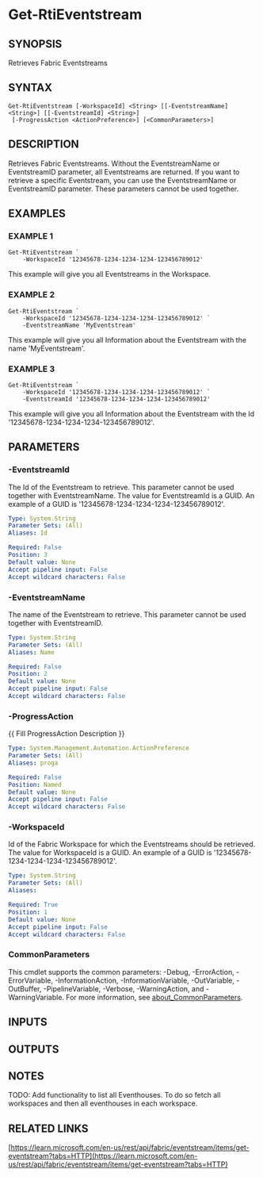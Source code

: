 # Get-RtiEventstream

## SYNOPSIS
Retrieves Fabric Eventstreams

## SYNTAX

```
Get-RtiEventstream [-WorkspaceId] <String> [[-EventstreamName] <String>] [[-EventstreamId] <String>]
 [-ProgressAction <ActionPreference>] [<CommonParameters>]
```

## DESCRIPTION
Retrieves Fabric Eventstreams.
Without the EventstreamName or EventstreamID parameter, all Eventstreams are returned.
If you want to retrieve a specific Eventstream, you can use the EventstreamName or EventstreamID parameter.
These
parameters cannot be used together.

## EXAMPLES

### EXAMPLE 1
```
Get-RtiEventstream `
    -WorkspaceId '12345678-1234-1234-1234-123456789012'
```

This example will give you all Eventstreams in the Workspace.

### EXAMPLE 2
```
Get-RtiEventstream `
    -WorkspaceId '12345678-1234-1234-1234-123456789012' `
    -EventstreamName 'MyEventstream'
```

This example will give you all Information about the Eventstream with the name 'MyEventstream'.

### EXAMPLE 3
```
Get-RtiEventstream `
    -WorkspaceId '12345678-1234-1234-1234-123456789012' `
    -EventstreamId '12345678-1234-1234-1234-123456789012'
```

This example will give you all Information about the Eventstream with the Id '12345678-1234-1234-1234-123456789012'.

## PARAMETERS

### -EventstreamId
The Id of the Eventstream to retrieve.
This parameter cannot be used together with EventstreamName.
The value for EventstreamId is a GUID. 
An example of a GUID is '12345678-1234-1234-1234-123456789012'.

```yaml
Type: System.String
Parameter Sets: (All)
Aliases: Id

Required: False
Position: 3
Default value: None
Accept pipeline input: False
Accept wildcard characters: False
```

### -EventstreamName
The name of the Eventstream to retrieve.
This parameter cannot be used together with EventstreamID.

```yaml
Type: System.String
Parameter Sets: (All)
Aliases: Name

Required: False
Position: 2
Default value: None
Accept pipeline input: False
Accept wildcard characters: False
```

### -ProgressAction
{{ Fill ProgressAction Description }}

```yaml
Type: System.Management.Automation.ActionPreference
Parameter Sets: (All)
Aliases: proga

Required: False
Position: Named
Default value: None
Accept pipeline input: False
Accept wildcard characters: False
```

### -WorkspaceId
Id of the Fabric Workspace for which the Eventstreams should be retrieved.
The value for WorkspaceId is a GUID. 
An example of a GUID is '12345678-1234-1234-1234-123456789012'.

```yaml
Type: System.String
Parameter Sets: (All)
Aliases:

Required: True
Position: 1
Default value: None
Accept pipeline input: False
Accept wildcard characters: False
```

### CommonParameters
This cmdlet supports the common parameters: -Debug, -ErrorAction, -ErrorVariable, -InformationAction, -InformationVariable, -OutVariable, -OutBuffer, -PipelineVariable, -Verbose, -WarningAction, and -WarningVariable. For more information, see [about_CommonParameters](http://go.microsoft.com/fwlink/?LinkID=113216).

## INPUTS

## OUTPUTS

## NOTES
TODO: Add functionality to list all Eventhouses.
To do so fetch all workspaces and 
      then all eventhouses in each workspace.

## RELATED LINKS

[https://learn.microsoft.com/en-us/rest/api/fabric/eventstream/items/get-eventstream?tabs=HTTP](https://learn.microsoft.com/en-us/rest/api/fabric/eventstream/items/get-eventstream?tabs=HTTP)


